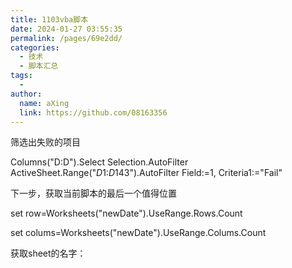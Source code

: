 ```yaml
---
title: 1103vba脚本
date: 2024-01-27 03:55:35
permalink: /pages/69e2dd/
categories:
  - 技术
  - 脚本汇总
tags:
  - 
author: 
  name: aXing
  link: https://github.com/08163356
---
```







筛选出失败的项目

  Columns("D:D").Select
    Selection.AutoFilter
    ActiveSheet.Range("$D$1:$D$143").AutoFilter Field:=1, Criteria1:="Fail"

下一步，获取当前脚本的最后一个值得位置



set row=Worksheets("newDate").UseRange.Rows.Count

set colums=Worksheets("newDate").UseRange.Colums.Count

获取sheet的名字：

